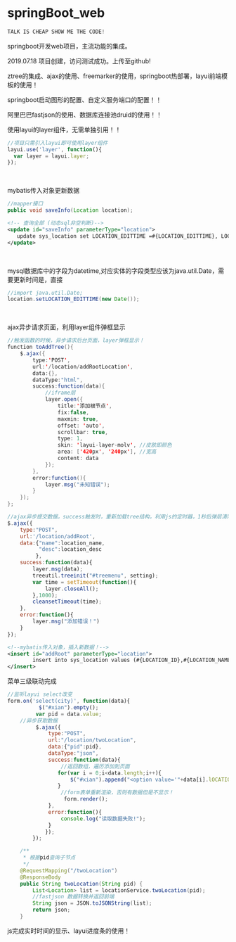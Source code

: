 # springBoot_web

```java
TALK IS CHEAP SHOW ME THE CODE!
```



springboot开发web项目，主流功能的集成。<br>

2019.07.18  项目创建，访问测试成功。上传至github!<br>

ztree的集成、ajax的使用、freemarker的使用，springboot热部署，layui前端模板的使用！<br>

springboot启动图形的配置、自定义服务端口的配置！！<br>

阿里巴巴fastjson的使用、数据库连接池druid的使用！！<br>

使用layui的layer组件，无需单独引用！！

```javascript
//项目只需引入layui即可使用layer组件
layui.use('layer', function(){
  var layer = layui.layer;
});              
```

<br>

mybatis传入对象更新数据

```java
//mapper接口
public void saveInfo(Location location);
```

```xml
<!-- 查询全部 (动态sql非空判断)-->
<update id="saveInfo" parameterType="location">
   update sys_location set LOCATION_EDITTIME =#{LOCATION_EDITTIME}, LOCATION_NAME = #{LOCATION_NAME},LOCATION_DESC = #{LOCATION_DESC} where LOCATION_ID = #{LOCATION_ID};
</update>
```

<br>

mysql数据库中的字段为datetime,对应实体的字段类型应该为java.util.Date，需要更新时间是，直接

```java
//import java.util.Date;
location.setLOCATION_EDITTIME(new Date());
```

<br>

ajax异步请求页面，利用layer组件弹框显示

```java
//触发函数的时候，异步请求后台页面，layer弹框显示！	
function toAddTree(){
    $.ajax({
        type:'POST',
        url:'/location/addRootLocation',
        data:{},
        dataType:"html",
        success:function(data){
            //iframe层
            layer.open({
                title:'添加根节点',
                fix:false,
                maxmin: true,
                offset: 'auto',
                scrollbar: true,
                type: 1,
                skin: 'layui-layer-molv', //皮肤即颜色
                area: ['420px', '240px'], //宽高
                content: data
            });
        },
        error:function(){
            layer.msg("未知错误");
        }
    });
};
```

```javascript
//ajax异步提交数据，success触发时，重新加载tree结构，利用js的定时器，1秒后弹层清除！！！
$.ajax({
    type:"POST",
    url:'/location/addRoot',
    data:{"name":location_name,
          "desc":location_desc		
         },
    success:function(data){
        layer.msg(data);
        treeutil.treeinit("#treemenu", setting);
        var time = setTimeout(function(){
            layer.closeAll();
        },1000);
        cleansetTimeout(time);
    },
    error:function(){
        layer.msg("添加错误！")
    }
});
```

```xml
<!--mybatis传入对象，插入新数据！-->
<insert id="addRoot" parameterType="location">
    	insert into sys_location values (#{LOCATION_ID},#{LOCATION_NAME},#{LOCATION_CREAETIME},#{LOCATION_EDITTIME},#{LOCATION_PID},#{LOCATION_DESC});
</insert>
```

菜单三级联动完成

```javascript
//监听layui select改变 
form.on('select(city)', function(data){
		  $("#xian").empty();
		 var pid = data.value;
    //异步获取数据
		 $.ajax({
			 type:"POST",
			 url:"/location/twoLocation",
			 data:{"pid":pid},
			 dataType:"json",
			 success:function(data){
                 //返回数组，遍历添加到页面
				for(var i = 0;i<data.length;i++){
					$("#xian").append("<option value='"+data[i].lOCATION_ID+"'>"+data[i].lOCATION_NAME+"</option>");
				}
                 //form表单重新渲染，否则有数据但是不显示！
				  form.render();
			 },
			 error:function(){
				 console.log("读取数据失败!");
			 }
		 	});
		});

```

```java
	/**
	 * 根据pid查询子节点
	 */
	@RequestMapping("/twoLocation")
	@ResponseBody
	public String twoLocation(String pid) {
		List<Location> list = locationService.twoLocation(pid);
        //fastjson 数据转换并返回前端
		String json = JSON.toJSONString(list);
		return json;
	}

```

js完成实时时间的显示、layui进度条的使用！